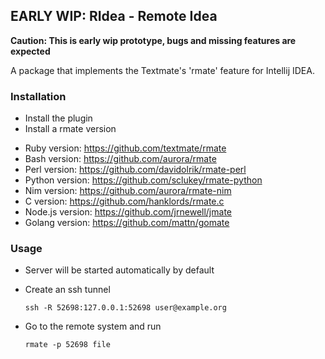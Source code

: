 ## EARLY WIP: RIdea - Remote Idea

**Caution: This is early wip prototype, bugs and missing features are expected**

A package that implements the Textmate's 'rmate' feature for Intellij IDEA.

### Installation

* Install the plugin
* Install a rmate version
- Ruby version: https://github.com/textmate/rmate
- Bash version: https://github.com/aurora/rmate
- Perl version: https://github.com/davidolrik/rmate-perl
- Python version: https://github.com/sclukey/rmate-python
- Nim version: https://github.com/aurora/rmate-nim
- C version: https://github.com/hanklords/rmate.c
- Node.js version: https://github.com/jrnewell/jmate
- Golang version: https://github.com/mattn/gomate

### Usage

* Server will be started automatically by default

* Create an ssh tunnel

  `ssh -R 52698:127.0.0.1:52698 user@example.org`

* Go to the remote system and run

  `rmate -p 52698 file`
